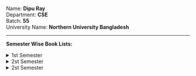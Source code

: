 Name: **Dipu Ray** <br>
Department: **CSE** <br>
Batch: **55** <br>
University Name: **Northern University Bangladesh**

<hr>

**Semester Wise Book Lists:**
<details>
  <summary>1st Semester</summary>
    - Structured Programming Language <br>
</details>

<details>
  <summary>2st Semester</summary>
    - Object-Oriented Programming <br>
    - Data Structure <br>
    - Software Development I <br>
</details>




<details>
  <summary>2st Semester</summary>
    - Object-Oriented Programming <br>
    - Data Structure <br>
    - Software Development I <br>
</details>
